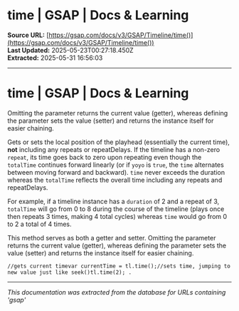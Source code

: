 # time | GSAP | Docs & Learning

**Source URL:** [https://gsap.com/docs/v3/GSAP/Timeline/time()](https://gsap.com/docs/v3/GSAP/Timeline/time())  
**Last Updated:** 2025-05-23T00:27:18.450Z  
**Extracted:** 2025-05-31 16:56:03

---

# time | GSAP | Docs & Learning

Omitting the parameter returns the current value (getter), whereas defining the parameter sets the value (setter) and returns the instance itself for easier chaining.

Gets or sets the local position of the playhead (essentially the current time), **not** including any repeats or repeatDelays. If the timeline has a non-zero `repeat`, its time goes back to zero upon repeating even though the `totalTime` continues forward linearly (or if `yoyo` is `true`, the `time` alternates between moving forward and backward). `time` never exceeds the duration whereas the `totalTime` reflects the overall time including any repeats and repeatDelays.

For example, if a timeline instance has a `duration` of 2 and a repeat of 3, `totalTime` will go from 0 to 8 during the course of the timeline (plays once then repeats 3 times, making 4 total cycles) whereas `time` would go from 0 to 2 a total of 4 times.

This method serves as both a getter and setter. Omitting the parameter returns the current value (getter), whereas defining the parameter sets the value (setter) and returns the instance itself for easier chaining.

```
//gets current timevar currentTime = tl.time();//sets time, jumping to new value just like seek()tl.time(2); .
```

---

*This documentation was extracted from the database for URLs containing 'gsap'*
